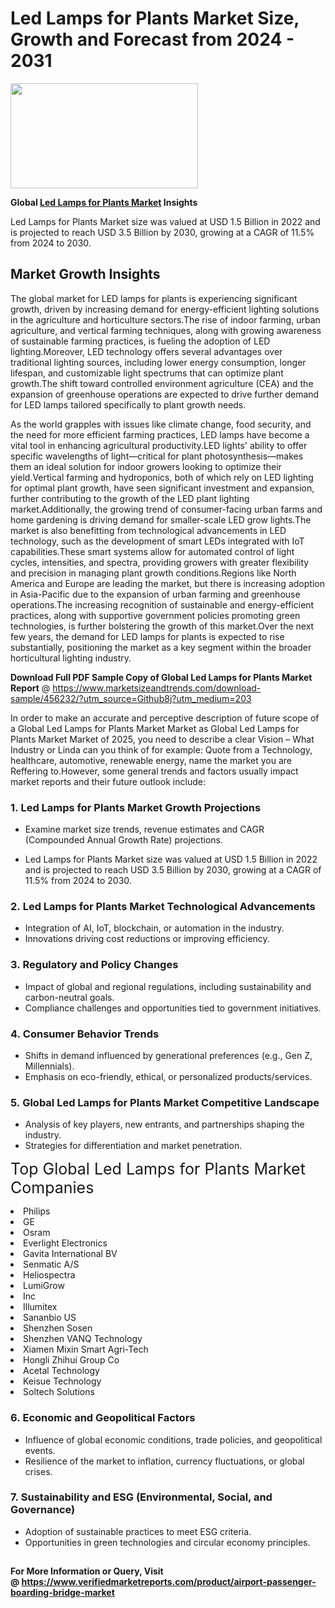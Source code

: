 <H1>Led Lamps for Plants Market Size, Growth and Forecast from 2024 - 2031</H1><img class="aligncenter size-medium wp-image-584254" src="https://thirdeyenews.in/wp-content/uploads/2024/09/Global-Market-Research-300x168.jpeg" alt="" width="300" height="168" /><p><strong>Global&nbsp;<a href="https://www.marketsizeandtrends.com/download-sample/456232/?utm_source=Github8j?utm_medium=203">Led Lamps for Plants Market</a> Insights</strong></p><p>Led Lamps for Plants Market size was valued at USD 1.5 Billion in 2022 and is projected to reach USD 3.5 Billion by 2030, growing at a CAGR of 11.5% from 2024 to 2030.</p><p><h2>Market Growth Insights</h2> <p>The global market for LED lamps for plants is experiencing significant growth, driven by increasing demand for energy-efficient lighting solutions in the agriculture and horticulture sectors.The rise of indoor farming, urban agriculture, and vertical farming techniques, along with growing awareness of sustainable farming practices, is fueling the adoption of LED lighting.Moreover, LED technology offers several advantages over traditional lighting sources, including lower energy consumption, longer lifespan, and customizable light spectrums that can optimize plant growth.The shift toward controlled environment agriculture (CEA) and the expansion of greenhouse operations are expected to drive further demand for LED lamps tailored specifically to plant growth needs.</p> <p>As the world grapples with issues like climate change, food security, and the need for more efficient farming practices, LED lamps have become a vital tool in enhancing agricultural productivity.LED lights' ability to offer specific wavelengths of light—critical for plant photosynthesis—makes them an ideal solution for indoor growers looking to optimize their yield.Vertical farming and hydroponics, both of which rely on LED lighting for optimal plant growth, have seen significant investment and expansion, further contributing to the growth of the LED plant lighting market.Additionally, the growing trend of consumer-facing urban farms and home gardening is driving demand for smaller-scale LED grow lights.The market is also benefitting from technological advancements in LED technology, such as the development of smart LEDs integrated with IoT capabilities.These smart systems allow for automated control of light cycles, intensities, and spectra, providing growers with greater flexibility and precision in managing plant growth conditions.Regions like North America and Europe are leading the market, but there is increasing adoption in Asia-Pacific due to the expansion of urban farming and greenhouse operations.The increasing recognition of sustainable and energy-efficient practices, along with supportive government policies promoting green technologies, is further bolstering the growth of this market.Over the next few years, the demand for LED lamps for plants is expected to rise substantially, positioning the market as a key segment within the broader horticultural lighting industry.<p><span class=""><strong>Download Full PDF Sample Copy of Global Led Lamps for Plants Market Report</strong> @ <a href="https://www.marketsizeandtrends.com/download-sample/456232/?utm_source=Github8j?utm_medium=203" target="_blank">https://www.marketsizeandtrends.com/download-sample/456232/?utm_source=Github8j?utm_medium=203</a></span></p><p>In order to make an accurate and perceptive description of future scope of a Global&nbsp;Led Lamps for Plants Market Market as Global&nbsp;Led Lamps for Plants Market Market of 2025, you need to describe a clear Vision &ndash; What Industry or Linda can you think of for example: Quote from a Technology, healthcare, automotive, renewable energy, name the market you are Reffering to.However, some general trends and factors usually impact market reports and their future outlook include:</p><h3>1.&nbsp;<strong>Led Lamps for Plants Market Growth Projections</strong></h3><ul><li>Examine market size trends, revenue estimates and CAGR (Compounded Annual Growth Rate) projections.</li><li><p>Led Lamps for Plants Market size was valued at USD 1.5 Billion in 2022 and is projected to reach USD 3.5 Billion by 2030, growing at a CAGR of 11.5% from 2024 to 2030.</p></li></ul><h3>2.&nbsp;<strong>Led Lamps for Plants Market Technological Advancements</strong></h3><ul><li>Integration of AI, IoT, blockchain, or automation in the industry.</li><li>Innovations driving cost reductions or improving efficiency.</li></ul><h3>3.&nbsp;<strong>Regulatory and Policy Changes</strong></h3><ul><li>Impact of global and regional regulations, including sustainability and carbon-neutral goals.</li><li>Compliance challenges and opportunities tied to government initiatives.</li></ul><h3>4.&nbsp;<strong>Consumer Behavior Trends</strong></h3><ul><li>Shifts in demand influenced by generational preferences (e.g., Gen Z, Millennials).</li><li>Emphasis on eco-friendly, ethical, or personalized products/services.</li></ul><h3>5.&nbsp;<strong>Global Led Lamps for Plants Market Competitive Landscape</strong></h3><ul><li>Analysis of key players, new entrants, and partnerships shaping the industry.</li><li>Strategies for differentiation and market penetration.</li></ul><p data-pm-slice="1 1 []"><span style="color: inherit; font-family: inherit; font-size: 25px;">Top Global Led Lamps for Plants Market Companies</span></p><div class="" data-test-id=""><p><li>Philips</li><li> GE</li><li> Osram</li><li> Everlight Electronics</li><li> Gavita International BV</li><li> Senmatic A/S</li><li> Heliospectra</li><li> LumiGrow</li><li> Inc</li><li> Illumitex</li><li> Sananbio US</li><li> Shenzhen Sosen</li><li> Shenzhen VANQ Technology</li><li> Xiamen Mixin Smart Agri-Tech</li><li> Hongli Zhihui Group Co</li><li> Acetal Technology</li><li> Keisue Technology</li><li> Soltech Solutions</li></p></div><h3>6.&nbsp;<strong>Economic and Geopolitical Factors</strong></h3><ul><li>Influence of global economic conditions, trade policies, and geopolitical events.</li><li>Resilience of the market to inflation, currency fluctuations, or global crises.</li></ul><h3>7.&nbsp;<strong>Sustainability and ESG (Environmental, Social, and Governance)</strong></h3><ul><li>Adoption of sustainable practices to meet ESG criteria.</li><li>Opportunities in green technologies and circular economy principles.</li></ul><h2><strong style="font-size: 14px;">For More Information or Query, Visit @&nbsp;</strong><a style="background-color: #ffffff; font-size: 14px;" href="https://www.marketsizeandtrends.com/report/led-lamps-for-plants-market/" target="_blank">https://www.verifiedmarketreports.com/product/airport-passenger-boarding-bridge-market</a></h2>